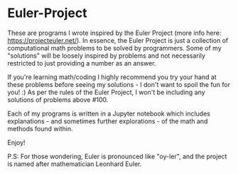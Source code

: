 # Euler-Project

These are programs I wrote inspired by the Euler Project (more info here: https://projecteuler.net/).
In essence, the Euler Project is just a collection of computational math problems to be solved by programmers.
Some of my "solutions" will be loosely inspired by problems and not necessarily restricted to just providing a number as an answer.

If you're learning math/coding I highly recommend you try your hand at these problems before seeing my solutions - I don't want to spoil the fun for you! :)
As per the rules of the Euler Project, I won't be including any solutions of problems above #100. 

Each of my programs is written in a Jupyter notebook which includes explanations - and sometimes further explorations - of the math and methods found within.

Enjoy!

P.S: For those wondering, Euler is pronounced like "oy-ler", and the project is named after mathematician Leonhard Euler.

